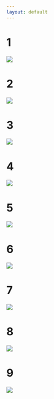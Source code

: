 ```yaml
---
layout: default
---
```


# 1
![](../img/DIP_poster_pose_1.png)
# 2
![](../img/DIP_poster_pose_2.png)
# 3
![](../img/DIP_poster_pose_3.png)
# 4
![](../img/DIP_poster_pose_4.png)
# 5
![](../img/DIP_poster_pose_5.png)
# 6
![](../img/DIP_poster_pose_6.png)
# 7
![](../img/DIP_poster_pose_7.png)
# 8
![](../img/DIP_poster_pose_8.png)
# 9
![](../img/DIP_poster_pose_9.png)
